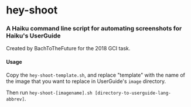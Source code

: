 # hey-shoot
### A Haiku command line script for automating screenshots for Haiku's UserGuide

Created by BachToTheFuture for the 2018 GCI task.

#### Usage
Copy the `hey-shoot-template.sh`, and replace "template" with the name of the image 
that you want to replace in UserGuide's `image` directory.

Then run `hey-shoot-[imagename].sh [directory-to-userguide-lang-abbrev]`.
